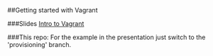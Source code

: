 ##Getting started with Vagrant

###Slides
[Intro to Vagrant](http://slides.com/alanjohnson/deck)

###This repo:
For the example in the presentation just switch to the 'provisioning' branch.